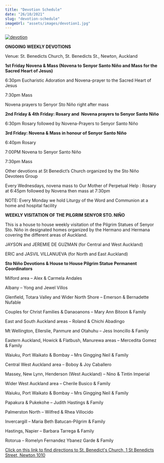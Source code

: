 ```yaml
---
title: "Devotion Schedule"
date: "26/10/2021"
slug: "devotion-schedule"
imageUrl: "assets/images/devotion1.jpg"
---
```


[![](https://i0.wp.com/santonino-nz.org/wp-content/uploads/2011/05/devotion1.jpg?resize=640%2C400 "devotion")](https://i0.wp.com/santonino-nz.org/wp-content/uploads/2011/05/devotion1.jpg)

**ONGOING WEEKLY DEVOTIONS**

Venue: St. Benedicts Church, St. Benedicts St., Newton, Auckland

**1st Friday Novena & Mass (Novena to Senyor Santo Niño and Mass for the Sacred Heart of Jesus)**

6:30pm Eucharistic Adoration and Novena-prayer to the Sacred Heart of Jesus

7:30pm Mass

Novena prayers to Senyor Sto Niño right after mass

**2nd Friday & 4th Friday: Rosary and  Novena prayers to Senyor Santo Niño**

6:30pm Rosary followed by Novena-Prayers to Senyor Santo Niño

**3rd Friday: Novena & Mass in honour of Senyor Santo Niño**

6:40pm Rosary

7:00PM Novena to Senyor Santo Niño

7:30pm Mass

Other devotions at St Benedict’s Church organized by the Sto Niño Devotees Group

Every Wednesdays, novena mass to Our Mother of Perpetual Help : Rosary at 6:45pm followed by Novena then mass at 7:30pm

NOTE: Every Monday we hold Liturgy of the Word and Communion at a home and hospital facility

**WEEKLY VISITATION OF THE PILGRIM SENYOR STO. NIÑO**

This is a house to house weekly visitation of the Pilgrim Statues of Senyor Sto. Niño in designated homes organized by the Hermano and Hermana covering the different areas of Auckland.

JAYSON and JEREMIE DE GUZMAN (for Central and West Auckland)

ERIC and JASVIL VILLANUEVA (for North and East Auckland)

**Sto Niño Devotions & House to House Pilgrim Statue Permanent Coordinators** 

Milford area – Alex & Carmela Andales

Albany – Yong and Jewel Villos

Glenfield, Totara Valley and Wider North Shore – Emerson & Bernadette Nufable

Couples for Christ Families & Danaoanons – Mary Ann Bitoon & Family

East and South Auckland areas – Roland & Chichi Abadingo

Mt Wellington, Ellerslie, Panmure and Otahuhu – Jess Inoncillo & Family

Eastern Auckland, Howick & Flatbush, Manurewa areas – Mercedita Gomez & Family

Waiuku, Port Waikato & Bombay – Mrs Gingging Neil & Family

Central West Auckland area – Boboy & Joy Caballero

Massey, New Lynn, Henderson (West Auckland) – Nino & Tintin Imperial

Wider West Auckland area – Cherile Busico & Family

Waiuku, Port Waikato & Bombay – Mrs Gingging Neil & Family

Papakura & Pukekohe – Judith Hastings & Family

Palmerston North – Wilfred & Rhea Villocido

Invercargill – Maria Beth Batucan-Pilgrim & Family

Hastings, Napier – Barbara Tarrega & Family

Rotorua – Romelyn Fernandez Ybanez Garde & Family

[Click on this link to find directions to St. Benedict's Church, 1 St Benedicts Street, Newton 1010](http://www.stbensparish.org.nz/Home/Wherearewe/tabid/4476/language/en-NZ/Default.aspx "Direction to St. Benedict's Church")